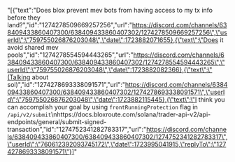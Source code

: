 "[{\"text\":\"Does blox prevent mev bots from having access to my tx info before they land?\",\"id\":\"1274278509669257256\",\"url\":\"https://discord.com/channels/638409433860407300/638409433860407302/1274278509669257256\",\"userId\":\"759755026876203048\",\"date\":1723882071655},{\"text\":\"Does it avoid shared mev pools\",\"id\":\"1274278554594443265\",\"url\":\"https://discord.com/channels/638409433860407300/638409433860407302/1274278554594443265\",\"userId\":\"759755026876203048\",\"date\":1723882082366},{\"text\":\"(Talking about sol)\",\"id\":\"1274278693338091571\",\"url\":\"https://discord.com/channels/638409433860407300/638409433860407302/1274278693338091571\",\"userId\":\"759755026876203048\",\"date\":1723882115445},{\"text\":\"I think you can accomplish your goal by using `frontRunningProtection` flag in `/api/v2/submit`\\nhttps://docs.bloxroute.com/solana/trader-api-v2/api-endpoints/general/submit-signed-transaction\",\"id\":\"1274752341282783317\",\"url\":\"https://discord.com/channels/638409433860407300/638409433860407302/1274752341282783317\",\"userId\":\"760612392093745172\",\"date\":1723995041915,\"replyTo\":\"1274278693338091571\"}]"